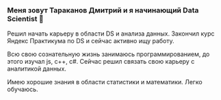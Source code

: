 ### Меня зовут Тараканов Дмитрий и я начинающий Data Scientist 👋

Решил начать карьеру в области DS и анализа данных. Закончил курс Яндекс Практикума по DS и сейчас активно ищу работу.  

Всю свою сознательную жизнь занимаюсь программированием, до этого изучал js, c++, c#. Сейчас решил связать свою карьеру с аналитикой данных.

Имею хорошие знания в области статистики и математики. Легко обучаюсь.


<!--
**madisdead/madisdead** is a ✨ _special_ ✨ repository because its `README.md` (this file) appears on your GitHub profile.

Here are some ideas to get you started:

- 🔭 I’m currently working on ...
- 🌱 I’m currently learning ...
- 👯 I’m looking to collaborate on ...
- 🤔 I’m looking for help with ...
- 💬 Ask me about ...
- 📫 How to reach me: ...
- 😄 Pronouns: ...
- ⚡ Fun fact: ...
-->
